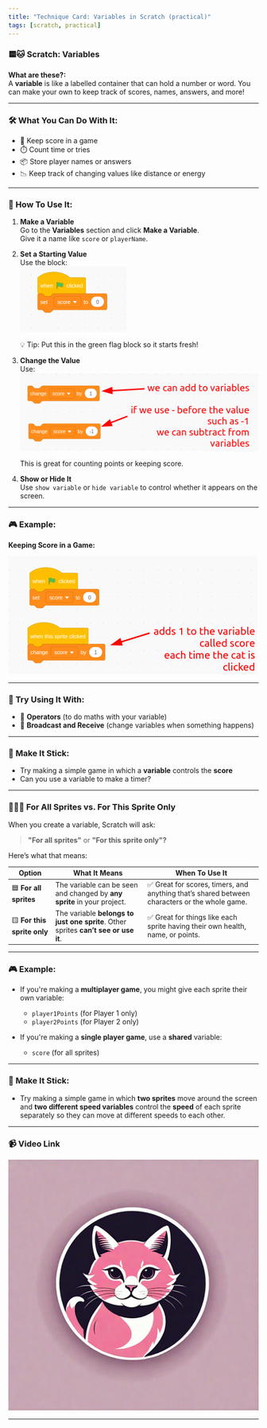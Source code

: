 ```yaml
---
title: "Technique Card: Variables in Scratch (practical)"
tags: [scratch, practical]
---
```


### 🟨🐱 **Scratch: Variables**

**What are these?:**  
A **variable** is like a labelled container that can hold a number or word. You can make your own to keep track of scores, names, answers, and more!

---

### 🛠️ What You Can Do With It:

- 🎯 Keep score in a game
- ⏱️ Count time or tries
- 📦 Store player names or answers
- 📉 Keep track of changing values like distance or energy

---

### 🧰 How To Use It:

1. **Make a Variable**  
   Go to the **Variables** section and click **Make a Variable**.  
   Give it a name like `score` or `playerName`.

2. **Set a Starting Value**  
   Use the block:  
   ![variables-1](./variables-1.png)

   💡 Tip: Put this in the green flag block so it starts fresh!

3. **Change the Value**  
   Use:  
   ![variables-1a](./variables-1a.png)

   This is great for counting points or keeping score.

4. **Show or Hide It**  
   Use `show variable` or `hide variable` to control whether it appears on the screen.

---

### 🎮 Example:

**Keeping Score in a Game:**

![variables-2](./variables-2.png)

---

### 🔗 Try Using It With:

- 🔢 **Operators** (to do maths with your variable)
- 📣 **Broadcast and Receive** (change variables when something happens)

---

### 🧠 Make It Stick:

- Try making a simple game in which a **variable** controls the **score**
- Can you use a variable to make a timer?

---

### 🧍‍♂️👥 **For All Sprites vs. For This Sprite Only**

When you create a variable, Scratch will ask:

> **"For all sprites"** or **"For this sprite only"?**

Here’s what that means:

| Option                      | What It Means                                                                       | When To Use It                                                                                |
| --------------------------- | ----------------------------------------------------------------------------------- | --------------------------------------------------------------------------------------------- |
| 🟦 **For all sprites**      | The variable can be seen and changed by **any sprite** in your project.             | ✅ Great for scores, timers, and anything that’s shared between characters or the whole game. |
| 🟨 **For this sprite only** | The variable **belongs to just one sprite**. Other sprites **can’t see or use it**. | ✅ Great for things like each sprite having their own health, name, or points.                |

---

### 🎮 Example:

- If you're making a **multiplayer game**, you might give each sprite their own variable:

  - `player1Points` (for Player 1 only)
  - `player2Points` (for Player 2 only)

- If you're making a **single player game**, use a **shared** variable:
  - `score` (for all sprites)

---

### 🧠 Make It Stick:

- Try making a simple game in which **two sprites** move around the screen and **two different speed variables** control the **speed** of each sprite separately so they can move at different speeds to each other.

---

### 📹 Video Link

[![Watch the video](../cat4.png)](./variables-scratch-1.mp4)

---
